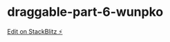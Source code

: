 # draggable-part-6-wunpko

[Edit on StackBlitz ⚡️](https://stackblitz.com/edit/draggable-part-6-wunpko)